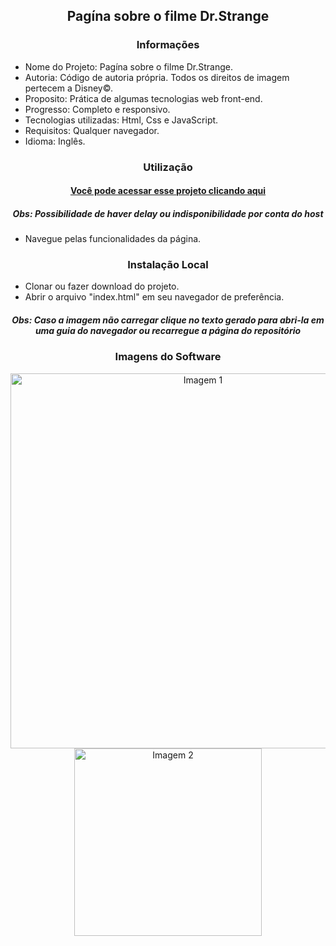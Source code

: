 <h2 align="center">Pagína sobre o filme Dr.Strange</h2>

<h3 align="center">Informações</h3>
 
- Nome do Projeto: Pagína sobre o filme Dr.Strange.
- Autoria: Código de autoria própria. Todos os direitos de imagem pertecem a Disney©.
- Proposito: Prática de algumas tecnologias web front-end.
- Progresso: Completo e responsivo.
- Tecnologias utilizadas: Html, Css e JavaScript.
- Requisitos: Qualquer navegador.
- Idioma: Inglês.

<h3 align="center">Utilização</h3>

<h4 align="center"><a href="https://joaopedrolt.github.io/drstrange-frontend/">Você pode acessar esse projeto clicando aqui</a></h3>
<h5 align="center">Obs: Possibilidade de haver delay ou indisponibilidade por conta do host</h5>

- Navegue pelas funcionalidades da página.

<h3 align="center">Instalação Local</h3>

- Clonar ou fazer download do projeto.
- Abrir o arquivo "index.html" em seu navegador de preferência.

<h5 align="center">Obs: Caso a imagem não carregar clique no texto gerado para abri-la em uma guia do navegador ou recarregue a página do repositório</h5>

<h3 align="center">Imagens do Software</h3>

<div align="center"><img src="http://drive.google.com/uc?export=view&id=17tHUTjY3QGAM_kGStFLJNHo-_o4aJcZs"  width=600 alt="Imagem 1" /></div>

<div align="center"><img src="http://drive.google.com/uc?export=view&id=1iKs_eqGo4fiJrFT8c2n4APx_W6epOX15" width=300 alt="Imagem 2" /></div>
